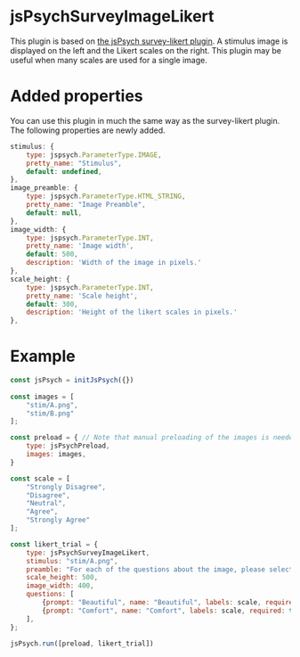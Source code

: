 # jsPsychSurveyImageLikert

This plugin is based on [the jsPsych survey-likert plugin](https://www.jspsych.org/7.3/plugins/survey-likert/). A stimulus image is displayed on the left and the Likert scales on the right. This plugin may be useful when many scales are used for a single image.

# Added properties
You can use this plugin in much the same way as the survey-likert plugin. The following properties are newly added.

```javascript
stimulus: {
    type: jspsych.ParameterType.IMAGE,
    pretty_name: "Stimulus",
    default: undefined,
},
image_preamble: {
    type: jspsych.ParameterType.HTML_STRING,
    pretty_name: "Image Preamble",
    default: null,
},
image_width: {
    type: jspsych.ParameterType.INT,
    pretty_name: 'Image width',
    default: 500,
    description: 'Width of the image in pixels.'
},
scale_height: {
    type: jspsych.ParameterType.INT,
    pretty_name: 'Scale height',
    default: 300,
    description: 'Height of the likert scales in pixels.'
},
```

# Example

```javascript
const jsPsych = initJsPsych({})
    
const images = [
    "stim/A.png",
    "stim/B.png"
];

const preload = { // Note that manual preloading of the images is needed.
    type: jsPsychPreload,
    images: images,
}

const scale = [
    "Strongly Disagree", 
    "Disagree", 
    "Neutral", 
    "Agree", 
    "Strongly Agree"
];

const likert_trial = {
    type: jsPsychSurveyImageLikert,
    stimulus: "stim/A.png",
    preamble: "For each of the questions about the image, please select the one that best describes your impression.",
    scale_height: 500,
    image_width: 400,
    questions: [
        {prompt: "Beautiful", name: "Beautiful", labels: scale, required: true},
        {prompt: "Comfort", name: "Comfort", labels: scale, required: true},
    ],
};

jsPsych.run([preload, likert_trial])
```